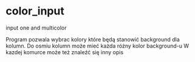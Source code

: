 # color_input
input one and multicolor

Program pozwala wybrac kolory które będą stanowić background dla  kolumn.
Do osmiu kolumn może mieć każda różny kolor background-u
W kazdej komurce może też znaleźć się inny opis
